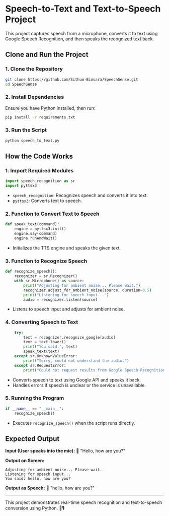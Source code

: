 # Speech-to-Text and Text-to-Speech Project

This project captures speech from a microphone, converts it to text using Google Speech Recognition, and then speaks the recognized text back.

## Clone and Run the Project

### 1. Clone the Repository
```sh
git clone https://github.com/Sithum-Bimsara/SpeechSense.git
cd SpeechSense
```

### 2. Install Dependencies
Ensure you have Python installed, then run:
```sh
pip install -r requirements.txt
```

### 3. Run the Script
```sh
python speech_to_text.py
```

## How the Code Works

### 1. Import Required Modules
```python
import speech_recognition as sr
import pyttsx3
```
- `speech_recognition`: Recognizes speech and converts it into text.
- `pyttsx3`: Converts text to speech.

### 2. Function to Convert Text to Speech
```python
def speak_text(command):
    engine = pyttsx3.init()
    engine.say(command)
    engine.runAndWait()
```
- Initializes the TTS engine and speaks the given text.

### 3. Function to Recognize Speech
```python
def recognize_speech():
    recognizer = sr.Recognizer()
    with sr.Microphone() as source:
        print("Adjusting for ambient noise... Please wait.")
        recognizer.adjust_for_ambient_noise(source, duration=0.5)
        print("Listening for speech input...")
        audio = recognizer.listen(source)
```
- Listens to speech input and adjusts for ambient noise.

### 4. Converting Speech to Text
```python
    try:
        text = recognizer.recognize_google(audio)
        text = text.lower()
        print("You said:", text)
        speak_text(text)
    except sr.UnknownValueError:
        print("Sorry, could not understand the audio.")
    except sr.RequestError:
        print("Could not request results from Google Speech Recognition service.")
```
- Converts speech to text using Google API and speaks it back.
- Handles errors if speech is unclear or the service is unavailable.

### 5. Running the Program
```python
if __name__ == "__main__":
    recognize_speech()
```
- Executes `recognize_speech()` when the script runs directly.

## Expected Output
**Input (User speaks into the mic):**
📢 "Hello, how are you?"

**Output on Screen:**
```
Adjusting for ambient noise... Please wait.
Listening for speech input...
You said: hello, how are you?
```

**Output as Speech:**
🎤 "hello, how are you?"

---
This project demonstrates real-time speech recognition and text-to-speech conversion using Python. 🚀🎙️

